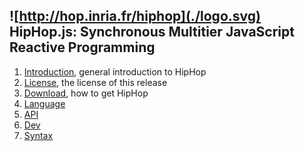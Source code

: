 ![http://hop.inria.fr/hiphop](./logo.svg) HipHop.js: Synchronous Multitier JavaScript Reactive Programming
----------------------------------------------------------------



  1. [Introduction](./_index.md), general introduction to HipHop
  2. [License](./license.md), the license of this release
  3. [Download](./download.md), how to get HipHop
  4. [Language](./_lang.md)
  5. [API](./api.md)
  6. [Dev](./dev.md)
  7. [Syntax](./syntax/hiphop.bnf)
  
